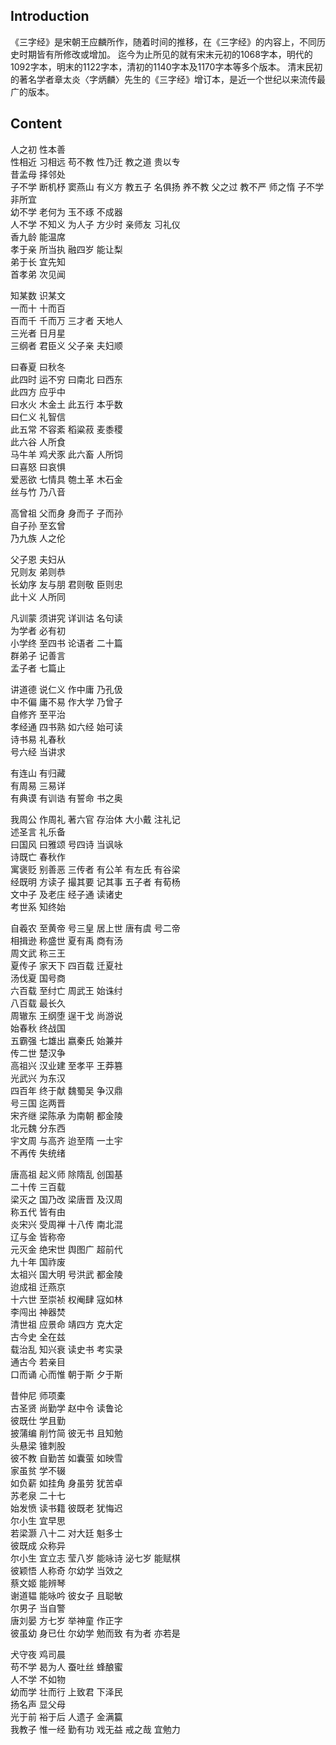 ## Introduction
《三字经》是宋朝王应麟所作，随着时间的推移，在《三字经》的内容上，不同历史时期皆有所修改或增加。
迄今为止所见的就有宋末元初的1068字本，明代的1092字本，明末的1122字本，清初的1140字本及1170字本等多个版本。
清末民初的著名学者章太炎〈字炳麟〉先生的《三字经》增订本，是近一个世纪以来流传最广的版本。

## Content

人之初  性本善  
性相近  习相远
苟不教  性乃迁
教之道  贵以专  
昔孟母  择邻处  
子不学  断机杼
窦燕山  有义方
教五子  名俱扬
养不教  父之过
教不严  师之惰
子不学  非所宜  
幼不学  老何为
玉不琢  不成器  
人不学  不知义
为人子  方少时
亲师友  习礼仪  
香九龄  能温席  
孝于亲  所当执
融四岁  能让梨  
弟于长  宜先知  
首孝弟  次见闻

知某数  识某文  
一而十  十而百  
百而千  千而万
三才者  天地人  
三光者  日月星  
三纲者  君臣义
父子亲  夫妇顺  

曰春夏  曰秋冬  
此四时  运不穷
曰南北  曰西东  
此四方  应乎中  
曰水火  木金土
此五行  本乎数  
曰仁义  礼智信  
此五常  不容紊
稻粱菽  麦黍稷  
此六谷  人所食  
马牛羊  鸡犬豕
此六畜  人所饲  
曰喜怒  曰哀惧  
爱恶欲  七情具
匏土革  木石金  
丝与竹  乃八音  

高曾祖  父而身
身而子  子而孙  
自子孙  至玄曾  
乃九族  人之伦

父子恩  夫妇从  
兄则友  弟则恭  
长幼序  友与朋
君则敬  臣则忠  
此十义  人所同  

凡训蒙  须讲究
详训诂  名句读  
为学者  必有初  
小学终  至四书
论语者  二十篇  
群弟子  记善言  
孟子者  七篇止

讲道德  说仁义
作中庸  乃孔伋  
中不偏  庸不易
作大学  乃曾子  
自修齐  至平治  
孝经通  四书熟
如六经  始可读  
诗书易  礼春秋  
号六经  当讲求

有连山  有归藏  
有周易  三易详  
有典谟  有训诰
有誓命  书之奥  

我周公  作周礼
著六官  存治体
大小戴  注礼记  
述圣言  礼乐备  
曰国风  曰雅颂
号四诗  当讽咏  
诗既亡  春秋作  
寓褒贬  别善恶
三传者  有公羊
有左氏  有谷梁  
经既明  方读子
撮其要  记其事
五子者  有荀杨  
文中子  及老庄
经子通  读诸史  
考世系  知终始  

自羲农  至黄帝
号三皇  居上世
唐有虞  号二帝  
相揖逊  称盛世
夏有禹  商有汤  
周文武  称三王  
夏传子  家天下
四百载  迁夏社  
汤伐夏  国号商  
六百载  至纣亡
周武王  始诛纣  
八百载  最长久  
周辙东  王纲堕
逞干戈  尚游说  
始春秋  终战国  
五霸强  七雄出
嬴秦氏  始兼并  
传二世  楚汉争  
高祖兴  汉业建
至孝平  王莽篡  
光武兴  为东汉  
四百年  终于献
魏蜀吴  争汉鼎  
号三国  迄两晋  
宋齐继  梁陈承
为南朝  都金陵  
北元魏  分东西  
宇文周  与高齐
迨至隋  一土宇  
不再传  失统绪  

唐高祖  起义师
除隋乱  创国基  
二十传  三百载  
梁灭之  国乃改
梁唐晋  及汉周  
称五代  皆有由  
炎宋兴  受周禅
十八传  南北混  
辽与金  皆称帝  
元灭金  绝宋世
舆图广  超前代  
九十年  国祚废  
太祖兴  国大明
号洪武  都金陵  
迨成祖  迁燕京  
十六世  至崇祯
权阉肆  寇如林  
李闯出  神器焚  
清世祖  应景命
靖四方  克大定  
古今史  全在兹  
载治乱  知兴衰
读史书  考实录  
通古今  若亲目  
口而诵  心而惟
朝于斯  夕于斯  

昔仲尼  师项橐  
古圣贤  尚勤学
赵中令  读鲁论  
彼既仕  学且勤  
披蒲编  削竹简
彼无书  且知勉  
头悬梁  锥刺股  
彼不教  自勤苦
如囊萤  如映雪  
家虽贫  学不辍  
如负薪  如挂角
身虽劳  犹苦卓  
苏老泉  二十七  
始发愤  读书籍
彼既老  犹悔迟  
尔小生  宜早思  
若梁灏  八十二
对大廷  魁多士  
彼既成  众称异  
尔小生  宜立志
莹八岁  能咏诗
泌七岁  能赋棋  
彼颖悟  人称奇
尔幼学  当效之  
蔡文姬  能辨琴  
谢道韫  能咏吟
彼女子  且聪敏  
尔男子  当自警  
唐刘晏  方七岁
举神童  作正字  
彼虽幼  身已仕 
尔幼学  勉而致
有为者  亦若是

犬守夜  鸡司晨  
苟不学  曷为人
蚕吐丝  蜂酿蜜  
人不学  不如物  
幼而学  壮而行
上致君  下泽民  
扬名声  显父母  
光于前  裕于后
人遗子  金满籯  
我教子  惟一经 
勤有功  戏无益
戒之哉  宜勉力
